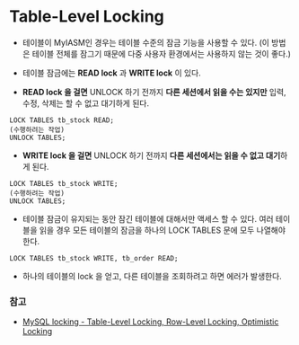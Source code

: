 # Table-Level Locking
- 테이블이 MyIASM인 경우는 테이블 수준의 잠금 기능을 사용할 수 있다. 
(이 방법은 테이블 전체를 잠그기 때문에 다중 사용자 환경에서는 사용하지 않는 것이 좋다.)
- 테이블 잠금에는 **READ lock** 과 **WRITE lock** 이 있다.

- **READ lock 을 걸면** UNLOCK 하기 전까지 **다른 세션에서 읽을 수는 있지만** 입력, 수정, 삭제는 할 수 없고 대기하게 된다.
```mysql
LOCK TABLES tb_stock READ;
(수행하려는 작업)
UNLOCK TABLES;
```

- **WRITE lock 을 걸면** UNLOCK 하기 전까지 **다른 세션에서는 읽을 수 없고 대기**하게 된다.
```mysql
LOCK TABLES tb_stock WRITE;
(수행하려는 작업)
UNLOCK TABLES;
```

- 테이블 잠금이 유지되는 동안 잠긴 테이블에 대해서만 액세스 할 수 있다. 
여러 테이블을 읽을 경우 모든 테이블의 잠금을 하나의 LOCK TABLES 문에 모두 나열해야 한다.
```mysql
LOCK TABLES tb_stock WRITE, tb_order READ;
```

- 하나의 테이블의 lock 을 얻고, 다른 테이블을 조회하려고 하면 에러가 발생한다.

### 참고
- [MySQL locking - Table-Level Locking, Row-Level Locking, Optimistic Locking](https://offbyone.tistory.com/225)
